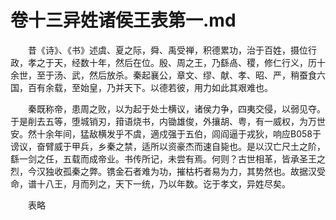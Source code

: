 # 卷十三异姓诸侯王表第一.md

　　昔《诗》、《书》述虞、夏之际，舜、禹受禅，积德累功，治于百姓，摄位行政，孝之于天，经数十年，然后在位。殷、周之王，乃繇卨、稷，修仁行义，历十余世，至于汤、武，然后放杀。秦起襄公，章文、缪、献、孝、昭、严，稍蚕食六国，百有余载，至始皇，乃并天下。以德若彼，用力如此其艰难也。

　　秦既称帝，患周之败，以为起于处士横议，诸侯力争，四夷交侵，以弱见夺。于是削去五等，堕城销刃，箝语烧书，内锄雄俊，外攘胡、粤，有一威权，为万世安。然十余年间，猛敌横发乎不虞，適戍强于五伯，闾阎逼于戎狄，响应B058于谤议，奋臂威于甲兵，乡秦之禁，适所以资豪杰而速自毙也。是以汉亡尺土之阶，繇一剑之任，五载而成帝业。书传所记，未尝有焉。何则？古世相革，皆承圣王之烈，今汉独收孤秦之弊。镌金石者难为功，摧枯朽者易为力，其势然也。故据汉受命，谱十八王，月而列之，天下一统，乃以年数。讫于孝文，异姓尽矣。

　　表略